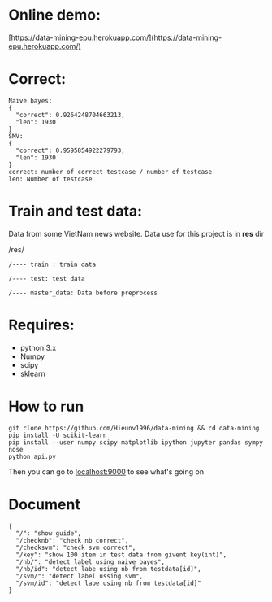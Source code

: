 # Online demo:
[https://data-mining-epu.herokuapp.com/](https://data-mining-epu.herokuapp.com/)
# Correct:
```
Naive bayes: 
{
  "correct": 0.9264248704663213, 
  "len": 1930
}
SMV:
{
  "correct": 0.9595854922279793, 
  "len": 1930
}
correct: number of correct testcase / number of testcase
len: Number of testcase
```
# Train and test data:
Data from some VietNam news website. Data use for this project is in **res** dir

/res/

    /---- train : train data

    /---- test: test data

    /---- master_data: Data before preprocess

# Requires:
- python 3.x
- Numpy
- scipy
- sklearn

# How to run
```
git clone https://github.com/Hieunv1996/data-mining && cd data-mining
pip install -U scikit-learn
pip install --user numpy scipy matplotlib ipython jupyter pandas sympy nose
python api.py
```
Then you can go to [localhost:9000](localhost:9000) to see what's going on

# Document
```
{
  "/": "show guide", 
  "/checknb": "check nb correct", 
  "/checksvm": "check svm correct", 
  "/key": "show 100 item in test data from givent key(int)", 
  "/nb/": "detect label using naive bayes", 
  "/nb/id": "detect labe using nb from testdata[id]", 
  "/svm/": "detect label ussing svm", 
  "/svm/id": "detect labe using nb from testdata[id]"
}
```
